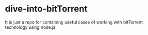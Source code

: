 # dive-into-bitTorrent
It is just a repo for containing useful cases of working with bitTorrent technology using node.js.
